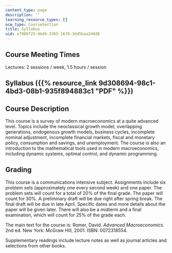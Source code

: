 ```yaml
---
content_type: page
description: ''
learning_resource_types: []
ocw_type: CourseSection
title: Syllabus
uid: e7086f25-4bd6-3365-1670-3dd5baa2ddd8
---
```


Course Meeting Times
--------------------

Lectures: 2 sessions / week, 1.5 hours / session

Syllabus ({{% resource_link 9d308694-98c1-4bd3-08b1-935f894883c1 "PDF" %}})
------------------------------------------------------------

Course Description
------------------

This course is a survey of modern macroeconomics at a quite advanced level. Topics include the neoclassical growth model, overlapping generations, endogenous growth models, business cycles, incomplete nominal adjustment, incomplete financial markets, fiscal and monetary policy, consumption and savings, and unemployment. The course is also an introduction to the mathematical tools used in modern macroeconomics, including dynamic systems, optimal control, and dynamic programming.

Grading
-------

This course is a communications intensive subject. Assignments include six problem sets (approximately one every second week) and one paper. The problem sets will count for a total of 20% of the final grade. The paper will count for 30%. A preliminary draft will be due right after spring break. The final draft will be due in late April. Specific dates and more details about the paper will be given later. There will also be a midterm and a final  examination, which will count for 25% of the grade each.

The main text for the course is: Romer, David. _Advanced Macroeconomics._ 2nd ed. New York: McGraw Hill, 2001. ISBN: 0072318554.

Supplementary readings include lecture notes as well as journal articles and selections from other books.